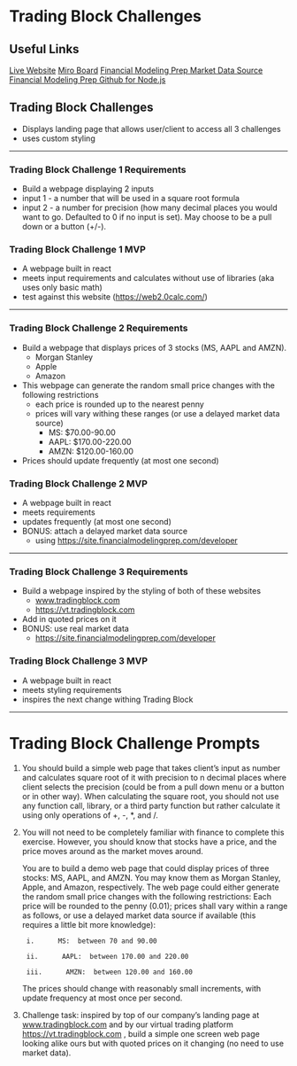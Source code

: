 # Trading Block Challenges

## Useful Links
[Live Website](https://trading-block-challenges-2d51bd1413ca.herokuapp.com/)
[Miro Board](https://miro.com/app/board/uXjVNEHOQ70=/
)
[Financial Modeling Prep Market Data Source](https://site.financialmodelingprep.com/developer)
[Financial Modeling Prep Github for Node.js](https://github.com/patelneel55/financialmodelingprep)

## Trading Block Challenges
* Displays landing page that allows user/client to access all 3 challenges
* uses custom styling


---


### Trading Block Challenge 1 Requirements
* Build a webpage displaying 2 inputs
* input 1 - a number that will be used in a square root formula
* input 2 - a number for precision (how many decimal places you would want to go. Defaulted to 0 if no input is set). May choose to be a pull down or a button (+/-).

### Trading Block Challenge 1 MVP
* A webpage built in react
* meets input requirements and calculates without use of libraries (aka uses only basic math)
* test against this website (https://web2.0calc.com/)


---


### Trading Block Challenge 2 Requirements
* Build a webpage that displays prices of 3 stocks (MS, AAPL and AMZN).
    * Morgan Stanley
    * Apple
    * Amazon
* This webpage can generate the random small price changes with the following restrictions
    * each price is rounded up to the nearest penny
    * prices will vary withing these ranges (or use a delayed market data source)
        * MS:    $70.00-90.00
        * AAPL:  $170.00-220.00 
        * AMZN:  $120.00-160.00
* Prices should update frequently (at most one second)

### Trading Block Challenge 2 MVP
* A webpage built in react
* meets requirements
* updates frequently (at most one second)
* BONUS: attach a delayed market data source
    * using https://site.financialmodelingprep.com/developer


---


### Trading Block Challenge 3 Requirements
* Build a webpage inspired by the styling of both of these websites
    * www.tradingblock.com
    * https://vt.tradingblock.com
* Add in quoted prices on it
* BONUS: use real market data
    * https://site.financialmodelingprep.com/developer


### Trading Block Challenge 3 MVP
* A webpage built in react
* meets styling requirements
* inspires the next change withing Trading Block


---

# Trading Block Challenge Prompts

1. You should build a simple web page that takes client’s input as number and calculates square root of it with precision to n decimal places where client selects the precision (could be from a pull down menu or a button or in other way).  When calculating the square root, you should not use any function call, library, or a third party function but rather calculate it using only operations of +, -, *, and /. 
 

2. You will not need to be completely familiar with finance to complete this exercise.  However, you should know that stocks have a price, and the price moves around as the market moves around. 
 

    You are to build a demo web page that could display prices of three stocks:  MS, AAPL, and AMZN.  You may know them as Morgan Stanley, Apple, and Amazon, respectively.  The web page could either generate the random small price changes with the following restrictions: Each price will be rounded to the penny (0.01); prices shall vary within a range as follows, or use a delayed market data source if available (this requires a little bit more knowledge):

        i.      MS:  between 70 and 90.00

        ii.      AAPL:  between 170.00 and 220.00

        iii.      AMZN:  between 120.00 and 160.00

    The prices should change with reasonably small increments, with update frequency at most once per second. 

3. Challenge task: inspired by top of our company’s landing page at www.tradingblock.com and by our virtual trading platform https://vt.tradingblock.com , build  a simple one screen web page looking alike ours but with quoted prices on it changing (no need to use market data). 